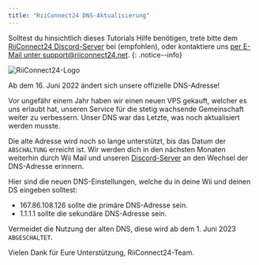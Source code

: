 ```yaml
---
title: "RiiConnect24 DNS-Aktualisierung"
---
```


Solltest du hinsichtlich dieses Tutorials Hilfe benötigen, trete bitte dem [RiiConnect24 Discord-Server](https://discord.gg/rc24) bei (empfohlen), oder kontaktiere uns [per E-Mail unter support@riiconnect24.net](mailto:support@riiconnect24.net).
{: .notice--info}

![RiiConnect24-Logo](/images/WiiRC24Logo.jpg)

Ab dem 16. Juni 2022 ändert sich unsere offizielle DNS-Adresse!

Vor ungefähr einem Jahr haben wir einen neuen VPS gekauft, welcher es uns erlaubt hat, unseren Service für die stetig wachsende Gemeinschaft weiter zu verbessern. Unser DNS war das Letzte, was noch aktualisiert werden musste.

Die alte Adresse wird noch so lange unterstützt, bis das Datum der `ABSCHALTUNG` erreicht ist. Wir werden dich in den nächsten Monaten weiterhin durch Wii Mail und unseren [Discord-Server](https://discord.gg/rc24) an den Wechsel der DNS-Adresse erinnern.

Hier sind die neuen DNS-Einstellungen, welche du in deine Wii und deinen DS eingeben solltest:

- 167.86.108.126 sollte die primäre DNS-Adresse sein.<br>
- 1.1.1.1 sollte die sekundäre DNS-Adresse sein.

Vermeidet die Nutzung der alten DNS, diese wird ab dem 1. Juni 2023 `ABGESCHALTET`.

Vielen Dank für Eure Unterstützung, RiiConnect24-Team.